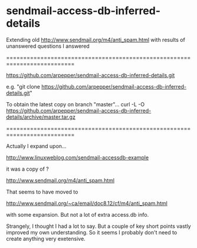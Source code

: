 # sendmail-access-db-inferred-details
Extending old http://www.sendmail.org/m4/anti_spam.html with results of unanswered questions I answered

==========================================================================

https://github.com/arpepper/sendmail-access-db-inferred-details.git

e.g. "git clone https://github.com/arpepper/sendmail-access-db-inferred-details.git"

To obtain the latest copy on branch "master"... curl -L -O https://github.com/arpepper/sendmail-access-db-inferred-details/archive/master.tar.gz

==========================================================================

Actually I expand upon...

http://www.linuxweblog.com/sendmail-accessdb-example

it was a copy of ?

http://www.sendmail.org/m4/anti_spam.html

That seems to have moved to

http://www.sendmail.org/~ca/email/doc8.12/cf/m4/anti_spam.html

with some expansion.  But not a lot of extra access.db info.


Strangely, I thought I had a lot to say.  But a couple of key short points
vastly improved my own understanding.  So it seems I probably don't need to
create anything very exetensive.
